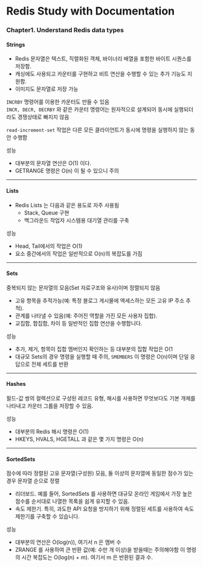 # Redis Study with Documentation

### __Chapter1. Understand Redis data types__

#### Strings
- Redis 문자열은 텍스트, 직렬화된 객체, 바이너리 배열을 포함한 바이트 시퀀스를 저장함.
- 캐싱에도 사용되고 카운터를 구현하고 비트 연산을 수행할 수 있는 추가 기능도 지원함.
- 이미지도 문자열로 저장 가능

`INCRBY` 명령어를 이용한 카운터도 만들 수 있음  
`INCR, DECR, DECRBY` 와 같은 카운터 명령어는 원자적으로 설계되어 동시에 실행되더라도 경쟁상태로 빠지지 않음  

`read-increment-set` 작업은 다른 모든 클라이언트가 동시에 명령을 실행하지 않는 동안 수행함

성능
- 대부분의 문자열 연산은 O(1) 이다.
- GETRANGE 명령은 O(n) 이 될 수 있으니 주의

<hr>

#### Lists
- Redis Lists 는 다음과 같은 용도로 자주 사용됨
    - Stack, Queue 구현
    - 백그라운드 작업자 시스템용 대기열 관리를 구축

성능
- Head, Tail에서의 작업은 O(1)
- 요소 중간에서의 작업은 일반적으로 O(n)의 복잡도를 가짐

<hr>

#### Sets
중복되지 않는 문자열의 모음(Set 자료구조와 유사)이며 정렬되지 않음

- 고유 항목을 추적가능(예: 특정 블로그 게시물에 액세스하는 모든 고유 IP 주소 추적).
- 관계를 나타낼 수 있음(예: 주어진 역할을 가진 모든 사용자 집합).
- 교집합, 합집합, 차이 등 일반적인 집합 연산을 수행합니다.

성능
- 추가, 제거, 항목이 집합 멤버인지 확인하는 등 대부분의 집합 작업은 O(1
- 대규모 Sets의 경우 명령을 실행할 때 주의, `SMEMBERS` 이 명령은 O(n)이며 단일 응답으로 전체 세트를 반환

<hr>

#### Hashes
필드-값 쌍의 컬렉션으로 구성된 레코드 유형, 해시를 사용하면 무엇보다도 기본 개체를 나타내고 카운터 그룹을 저장할 수 있음.

성능
- 대부분의 Redis 해시 명령은 O(1)
- HKEYS, HVALS, HGETALL 과 같은 몇 가지 명령은 O(n)

<hr>

#### SortedSets
점수에 따라 정렬된 고유 문자열(구성원) 모음, 둘 이상의 문자열에 동일한 점수가 있는 경우 문자열 순으로 정렬 

- 리더보드. 예를 들어, SortedSets 를 사용하면 대규모 온라인 게임에서 가장 높은 점수를 순서대로 나열한 목록을 쉽게 유지할 수 있음.
- 속도 제한기. 특히, 과도한 API 요청을 방지하기 위해 정렬된 세트를 사용하여 속도 제한기를 구축할 수 있습니다.

성능
- 대부분의 연산은 O(log(n)), 여기서 n 은 멤버 수
- ZRANGE 를 사용하여 큰 반환 값(예: 수만 개 이상)을 받을때는 주의해야함 이 명령의 시간 복잡도는 O(log(n) + m). 여기서 m 은 반환된 결과 수.